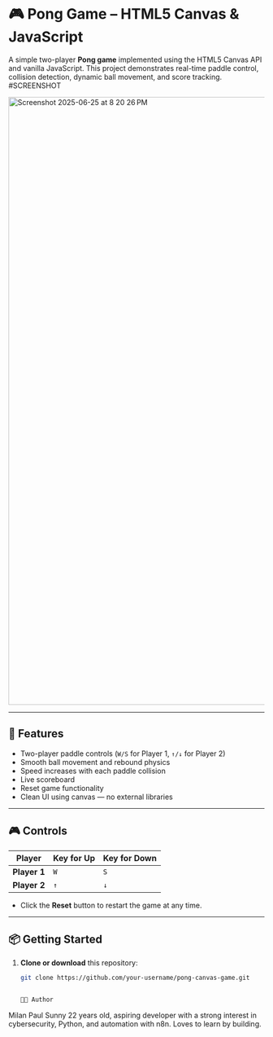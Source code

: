 # 🎮 Pong Game – HTML5 Canvas & JavaScript

A simple two-player **Pong game** implemented using the HTML5 Canvas API and vanilla JavaScript. This project demonstrates real-time paddle control, collision detection, dynamic ball movement, and score tracking.
#SCREENSHOT

<img width="1194" alt="Screenshot 2025-06-25 at 8 20 26 PM" src="https://github.com/user-attachments/assets/21032e8a-1221-4ad6-a01c-68f75d10a0c3" />


---

## 🚀 Features

- Two-player paddle controls (`W/S` for Player 1, `↑/↓` for Player 2)
- Smooth ball movement and rebound physics
- Speed increases with each paddle collision
- Live scoreboard
- Reset game functionality
- Clean UI using canvas — no external libraries

---

## 🎮 Controls

| Player      | Key for Up | Key for Down |
|-------------|------------|--------------|
| **Player 1**| `W`        | `S`          |
| **Player 2**| `↑`        | `↓`          |

- Click the **Reset** button to restart the game at any time.

---

## 📦 Getting Started

1. **Clone or download** this repository:
   ```bash
   git clone https://github.com/your-username/pong-canvas-game.git


   👨‍💻 Author
Milan Paul Sunny
22 years old, aspiring developer with a strong interest in cybersecurity, Python, and automation with n8n. Loves to learn by building.
